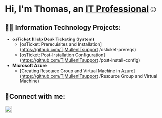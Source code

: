 <h1>Hi, I'm Thomas, an <a href="https://linkedin.com/in/Thomas">IT Professional</a>☺</h1>

<h2>👨‍💻 Information Technology Projects:</h2>

- <b>osTicket (Help Desk Ticketing System)</b>
  - [osTicket: Prerequisites and Installation](https://github.com/TjMullenITsupport
/osticket-prereqs)
  - [osTicket: Post-Installation Configuration](https://github.com/TjMullenITsupport
/post-install-config)
- <b>Microsoft Azure</b>
  - [Creating Resource Group and Virtual Machine in Azure](https://github.com/TjMullenITsupport
/Resource Group and Virtual Machine)

<h2>🤳Connect with me:</h2>

[<img align="left" alt="Thomas | LinkedIn" width="22px" src="https://cdn.jsdelivr.net/npm/simple-icons@v3/icons/linkedin.svg" />][linkedin]

[linkedin]: https://linkedin.com/in/it-thomasmullen
